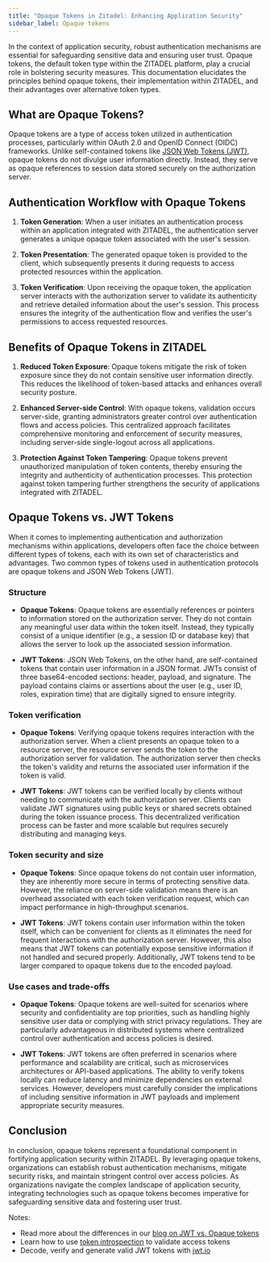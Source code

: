 ```yaml
---
title: "Opaque Tokens in Zitadel: Enhancing Application Security"
sidebar_label: Opaque tokens
---
```


In the context of application security, robust authentication mechanisms are essential for safeguarding sensitive data and ensuring user trust.
Opaque tokens, the default token type within the ZITADEL platform, play a crucial role in bolstering security measures.
This documentation elucidates the principles behind opaque tokens, their implementation within ZITADEL, and their advantages over alternative token types.

## What are Opaque Tokens?

Opaque tokens are a type of access token utilized in authentication processes, particularly within OAuth 2.0 and OpenID Connect (OIDC) frameworks. Unlike self-contained tokens like [JSON Web Tokens (JWT)](https://datatracker.ietf.org/doc/html/rfc7519), opaque tokens do not divulge user information directly.
Instead, they serve as opaque references to session data stored securely on the authorization server.

## Authentication Workflow with Opaque Tokens

1. **Token Generation**: When a user initiates an authentication process within an application integrated with ZITADEL, the authentication server generates a unique opaque token associated with the user's session.

2. **Token Presentation**: The generated opaque token is provided to the client, which subsequently presents it during requests to access protected resources within the application.

3. **Token Verification**: Upon receiving the opaque token, the application server interacts with the authorization server to validate its authenticity and retrieve detailed information about the user's session. This process ensures the integrity of the authentication flow and verifies the user's permissions to access requested resources.

## Benefits of Opaque Tokens in ZITADEL

1. **Reduced Token Exposure**: Opaque tokens mitigate the risk of token exposure since they do not contain sensitive user information directly. This reduces the likelihood of token-based attacks and enhances overall security posture.

2. **Enhanced Server-side Control**: With opaque tokens, validation occurs server-side, granting administrators greater control over authentication flows and access policies. This centralized approach facilitates comprehensive monitoring and enforcement of security measures, including server-side single-logout across all applications.

3. **Protection Against Token Tampering**: Opaque tokens prevent unauthorized manipulation of token contents, thereby ensuring the integrity and authenticity of authentication processes. This protection against token tampering further strengthens the security of applications integrated with ZITADEL.

## Opaque Tokens vs. JWT Tokens

When it comes to implementing authentication and authorization mechanisms within applications, developers often face the choice between different types of tokens, each with its own set of characteristics and advantages.
Two common types of tokens used in authentication protocols are opaque tokens and JSON Web Tokens (JWT).

### Structure

- **Opaque Tokens**: Opaque tokens are essentially references or pointers to information stored on the authorization server. They do not contain any meaningful user data within the token itself. Instead, they typically consist of a unique identifier (e.g., a session ID or database key) that allows the server to look up the associated session information.

- **JWT Tokens**: JSON Web Tokens, on the other hand, are self-contained tokens that contain user information in a JSON format. JWTs consist of three base64-encoded sections: header, payload, and signature. The payload contains claims or assertions about the user (e.g., user ID, roles, expiration time) that are digitally signed to ensure integrity.

### Token verification

- **Opaque Tokens**: Verifying opaque tokens requires interaction with the authorization server. When a client presents an opaque token to a resource server, the resource server sends the token to the authorization server for validation. The authorization server then checks the token's validity and returns the associated user information if the token is valid.

- **JWT Tokens**: JWT tokens can be verified locally by clients without needing to communicate with the authorization server. Clients can validate JWT signatures using public keys or shared secrets obtained during the token issuance process. This decentralized verification process can be faster and more scalable but requires securely distributing and managing keys.

### Token security and size

- **Opaque Tokens**: Since opaque tokens do not contain user information, they are inherently more secure in terms of protecting sensitive data. However, the reliance on server-side validation means there is an overhead associated with each token verification request, which can impact performance in high-throughput scenarios.

- **JWT Tokens**: JWT tokens contain user information within the token itself, which can be convenient for clients as it eliminates the need for frequent interactions with the authorization server. However, this also means that JWT tokens can potentially expose sensitive information if not handled and secured properly. Additionally, JWT tokens tend to be larger compared to opaque tokens due to the encoded payload.

### Use cases and trade-offs

- **Opaque Tokens**: Opaque tokens are well-suited for scenarios where security and confidentiality are top priorities, such as handling highly sensitive user data or complying with strict privacy regulations. They are particularly advantageous in distributed systems where centralized control over authentication and access policies is desired.

- **JWT Tokens**: JWT tokens are often preferred in scenarios where performance and scalability are critical, such as microservices architectures or API-based applications. The ability to verify tokens locally can reduce latency and minimize dependencies on external services. However, developers must carefully consider the implications of including sensitive information in JWT payloads and implement appropriate security measures.

## Conclusion

In conclusion, opaque tokens represent a foundational component in fortifying application security within ZITADEL.
By leveraging opaque tokens, organizations can establish robust authentication mechanisms, mitigate security risks, and maintain stringent control over access policies.
As organizations navigate the complex landscape of application security, integrating technologies such as opaque tokens becomes imperative for safeguarding sensitive data and fostering user trust.

Notes: 

- Read more about the differences in our [blog on JWT vs. Opaque tokens](https://zitadel.com/blog/jwt-vs-opaque-tokens)
- Learn how to use [token introspection](/docs/guides/integrate/token-introspection) to validate access tokens
- Decode, verify and generate valid JWT tokens with [jwt.io](https://jwt.io/)
